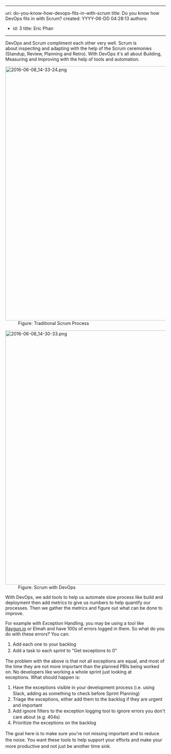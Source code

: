 

---
uri: do-you-know-how-devops-fits-in-with-scrum
title: Do you know how DevOps fits in with Scrum?
created: YYYY-06-DD 04:28:13
authors:
  - id: 3
    title: Eric Phan
---




<span class='intro'> DevOps and Scrum compliment each other very well. Scrum is about&#160;inspecting and adapting with the help of the Scrum ceremonies (Standup, Review, Planning and Retro). With DevOps it's all about Building, Measuring and Improving with the help of tools and automation. <dl class="image"><dt><img src="/SiteAssets/do-you-know-how-devops-fits-in-with-scrum/2016-06-08_14-33-24.png" alt="2016-06-08_14-33-24.png" style="width&#58;800px;" /></dt><dd>Figure&#58; Traditional Scrum Process</dd></dl><dl class="goodImage"><dt><img src="/SiteAssets/do-you-know-how-devops-fits-in-with-scrum/2016-06-08_14-30-33.png" alt="2016-06-08_14-30-33.png" style="width&#58;800px;" /> </dt><dd>Figure&#58; Scrum with DevOps </dd></dl><p>With DevOps, we add tools to help us automate slow process like build and deployment then add metrics to give us numbers to help quantify our processes. Then we gather the metrics and figure out what can be done to improve. <br></p> </span>

<p class="ssw15-rteElement-P">​​For example with Exception Handling, you may be using a tool like <a href="/_layouts/15/FIXUPREDIRECT.ASPX?WebId=3dfc0e07-e23a-4cbb-aac2-e778b71166a2&amp;TermSetId=07da3ddf-0924-4cd2-a6d4-a4809ae20160&amp;TermId=0523c65b-2fe6-4e7b-a232-0fc3c9440447">Raygun.io​</a> or Elmah and have 100s of errors logged in them. So what do you do with these errors? You can&#58;<br></p><ol><li><span style="line-height&#58;20px;">Add each one to your backlog</span><br></li><li><span style="line-height&#58;20px;">Add a task to each sprint to &quot;Get exceptions to 0&quot;</span><span style="line-height&#58;20px;">​​​</span></li></ol><p></p><p class="ssw15-rteElement-P">The problem with the above is that not all exceptions are equal, and&#160;most of the time they are not more important than the planned PBIs being worked on. No developers like working a whole sprint just looking at exceptions.&#160;What should happen is&#58;</p><ol><li><span style="line-height&#58;20px;">Have the&#160;exceptions visible in your development process</span><span style="line-height&#58;20px;">&#160;(i.e. using Slack, adding as something to check before Sprint Planning)</span><br></li><li><span style="line-height&#58;20px;">Triage the exceptions</span><span style="line-height&#58;20px;">, either add them to the backlog if they are urgent and important</span><br></li><li><span style="line-height&#58;20px;">Add ignore&#160;filters to the exception logging tool to ignore errors you don't care about (e.g. 404s)</span><br></li><li><span style="line-height&#58;20px;">Prioritize the exceptions on the backlog</span></li></ol><p><span style="line-height&#58;20px;">​The goal here is to make sure you're not missing important and to reduce the noise. You want these tools to help support your efforts and make your more productive&#160;and not just be another time sink.</span></p>


